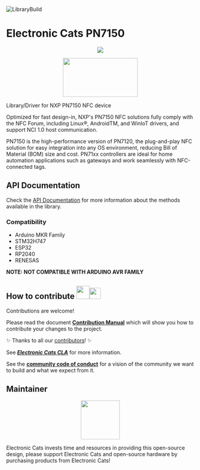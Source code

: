 ![LibraryBuild](https://github.com/ElectronicCats/ElectronicCats-PN7150/workflows/LibraryBuild/badge.svg?branch=master)

# Electronic Cats PN7150

<p align="center">
  <img src="https://github.com/ElectronicCats/ElectronicCats-PN7150/assets/122187221/e2285142-2924-4075-80d5-c9397a16178c" />
</p>

<p align=center>
<a href="https://github.com/ElectronicCats/ElectronicCats-PN7150/wiki">
  <img src="https://github.com/ElectronicCats/ElectronicCats-PN7150/assets/122187221/74aaa2cf-20bf-45dc-b072-7afd0b28949d" width="200" height="104" />
</a>
</p>

Library/Driver for NXP PN7150 NFC device

Optimized for fast design-in, NXP's PN7150 NFC solutions fully comply with the NFC Forum, including Linux®, AndroidTM, and WinIoT drivers, and support NCI 1.0 host communication.

PN7150 is the high-performance version of PN7120, the plug-and-play NFC solution for easy integration into any OS environment, reducing Bill of Material (BOM) size and cost. PN71xx controllers are ideal for home automation applications such as gateways and work seamlessly with NFC-connected tags.

## API Documentation

Check the [API Documentation](/API.md) for more information about the methods available in the library.

### Compatibility

* Arduino MKR Family
* STM32H747 
* ESP32  
* RP2040 
* RENESAS

**NOTE: NOT COMPATIBLE WITH ARDUINO AVR FAMILY**

## How to contribute <img src="https://electroniccats.com/wp-content/uploads/2018/01/fav.png" height="35"><img src="https://raw.githubusercontent.com/gist/ManulMax/2d20af60d709805c55fd784ca7cba4b9/raw/bcfeac7604f674ace63623106eb8bb8471d844a6/github.gif" height="30">
 Contributions are welcome! 

Please read the document  [**Contribution Manual**](https://github.com/ElectronicCats/electroniccats-cla/blob/main/electroniccats-contribution-manual.md)  which will show you how to contribute your changes to the project.

✨ Thanks to all our [contributors](https://github.com/ElectronicCats/[repo-link]/graphs/contributors)! ✨

See [**_Electronic Cats CLA_**](https://github.com/ElectronicCats/electroniccats-cla/blob/main/electroniccats-cla.md) for more information.

See the  [**community code of conduct**](https://github.com/ElectronicCats/electroniccats-cla/blob/main/electroniccats-community-code-of-conduct.md) for a vision of the community we want to build and what we expect from it.

## Maintainer

<a href="https://github.com/sponsors/ElectronicCats">
 <p align="center">
  <img src="https://electroniccats.com/wp-content/uploads/2020/07/Badge_GHS.png" height="104" />
 </p>
</a>

Electronic Cats invests time and resources in providing this open-source design, please support Electronic Cats and open-source hardware by purchasing products from Electronic Cats!
